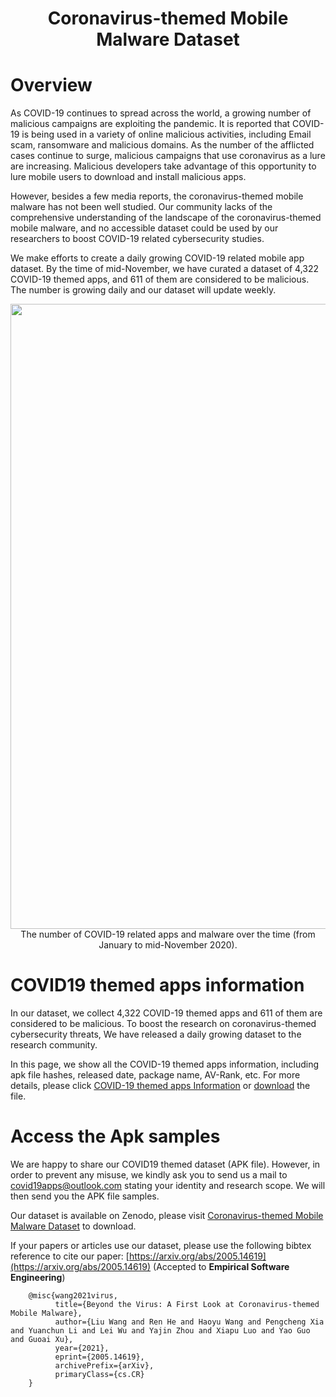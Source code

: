 # <center> Coronavirus-themed Mobile Malware Dataset </center>

# Overview
As COVID-19 continues to spread across the world, a growing number of malicious campaigns are exploiting the pandemic. It is reported that COVID-19 is being used in a variety of online malicious activities, including Email scam, ransomware and malicious domains. As the number of the afflicted cases continue to surge, malicious campaigns that use coronavirus as a lure are increasing. Malicious developers take advantage of this opportunity to lure mobile users to download and install malicious apps.

However, besides a few media reports, the coronavirus-themed mobile malware has not been well studied. Our community lacks of the comprehensive understanding of the landscape of the coronavirus-themed mobile malware, and no accessible dataset could be used by our researchers to boost COVID-19 related cybersecurity studies.

We make efforts to create a daily growing COVID-19 related mobile app dataset. By the time of mid-November, we have curated a dataset of 4,322 COVID-19 themed apps, and 611 of them are considered to be malicious. The number is growing daily and our dataset will update weekly.

<img src="https://wx1.sbimg.cn/2020/06/28/2dck4.png" width="1000"/>

<center>The number of COVID-19 related apps and malware over the time (from January to mid-November 2020).</center>


# COVID19 themed apps information
In our dataset, we collect 4,322 COVID-19 themed apps and 611 of them are considered to be malicious. To boost the research on coronavirus-themed cybersecurity threats, We have released a daily growing dataset to the research community.

In this page, we show all the COVID-19 themed apps information, including apk file hashes, released date, package name, AV-Rank, etc. For more details, please click [COVID-19 themed apps Information](https://covid19apps.github.io/covid19apps) or [download](https://github.com/covid19apps/covid19apps.github.io/blob/master/covid19apps.xlsx) the file.<br/>


# Access the Apk samples
We are happy to share our COVID19 themed dataset (APK file). However, in order to prevent any misuse, we kindly ask you to send us a mail to <covid19apps@outlook.com> stating your identity and research scope. We will then send you the APK file samples.

Our dataset is available on Zenodo, please visit [Coronavirus-themed Mobile Malware Dataset](https://zenodo.org/record/3875976#.XtjyXGozY8M) to download.

If your papers or articles use our dataset, please use the following bibtex reference to cite our paper: [https://arxiv.org/abs/2005.14619](https://arxiv.org/abs/2005.14619)
(Accepted to **Empirical Software Engineering**) 

        @misc{wang2021virus,
              title={Beyond the Virus: A First Look at Coronavirus-themed Mobile Malware}, 
              author={Liu Wang and Ren He and Haoyu Wang and Pengcheng Xia and Yuanchun Li and Lei Wu and Yajin Zhou and Xiapu Luo and Yao Guo and Guoai Xu},
              year={2021},
              eprint={2005.14619},
              archivePrefix={arXiv},
              primaryClass={cs.CR}
        }
